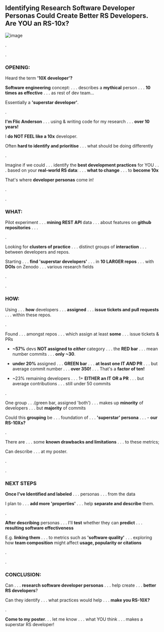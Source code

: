 ## Identifying Research Software Developer Personas Could Create Better RS Developers. Are YOU an RS-10x? 

![image](https://github.com/FlicAnderson/2024-03-28_EPCC-devpersonas/assets/5812129/a522bb9a-7264-43f4-b30d-b302f585c67f)



.


.
 

### OPENING:   

Heard the term **'10X developer'?**

**Software engineering** concept: .  .  .  describes a **mythical** person .  .  . **10 times as effective**  .  .  .  as rest of dev team...  

Essentially a **'superstar developer'**. 

.

**I'm Flic Anderson** .  .  . using & writing code for my research  .  .  .  **over 10 years!**  

I **do NOT FEEL like a 10x** developer.   

Often **hard to identify and prioritise**  .  .  .  what should be doing differently 

.

Imagine if we could  .  .  .  identify the **best development practices** for YOU  .  .  .  based on your **real-world RS data**: .  .  .   **what to change**  .  .  .   to **become 10x**

That's where **developer personas** come in!


.

.


### WHAT: 

Pilot experiment  .  .  .  **mining REST API** data .  .  .  about features on **github repositories**  .  .  . 

.

Looking for **clusters of practice**  .  .  .  distinct groups of **interaction**  .  .  .  between developers and repos.  

Starting  .  .  .  **find 'superstar developers'**  .  .  .   in **10 LARGER repos**  .  .  .  with **DOIs** on Zenodo .  .  .  various research fields 


.

.


### HOW:
  

Using   .  .  .  **how** developers  .  .  .  **assigned**   .  .  .  **issue tickets and pull requests**  .  .  .   within these repos. 

.

Found .  .  .  amongst repos  .  .  .  which assign at least **some**   .  .  .  issue tickets & PRs
  
  - **~57%** devs **NOT assigned to *either*** category  .  .  . the **RED bar**  .  .  .  mean number commits   .  .  .  **only ~30**.
  
  - **under 20%** assigned   .  .  .  **GREEN bar**   .  .  .  **at least one IT *AND* PR**  .  .  .   but average commit number  .  .  .   **over 350!**   .  .  .  That's a **factor of ten!**
  
  - ~23% remaining developers  .  .  .  1+ **EITHER an IT OR a PR**  .  .  .  but average contributions   .  .  .  still under 50 commits

.

One group  .  .  .(green bar, assigned 'both')  .  .  .   makes up **minority** of developers   .  .  .  but **majority** of commits

Could this **grouping** be  .  .  . foundation of  .  .  .  **'superstar' persona**  .  .  . - **our RS-10Xs?** 

.

There are  .  .  . some **known drawbacks and limitations** .  .  . to these metrics; 

Can describe  .  .  .  at my poster. 


.


.


### NEXT STEPS 

**Once I've Identified and labeled** .  .  .  personas .  .  . from the data 

I plan to  .  .  . **add more 'properties'**  .  .  . help **separate and describe** them.   

.
 
**After describing** personas  .  .  .  I'll **test** whether they can **predict**  .  .  . **resulting software effectiveness**

E.g. **linking them**  .  .  . to metrics such as **'software quality'**  .  .  .  exploring how **team composition** might affect **usage, popularity or citations**  


.


.


### CONCLUSION: 

Can .  .  .  **research software developer personas** .  .  .  help create  .  .  . **better RS developers**?

Can they identify .  .  .  what practices would help  .  .  . **make you RS-10X?** 

.

 **Come to my poster**.  .  . let me know  .  .  . what YOU think .  .  .  makes a superstar RS developer! 

